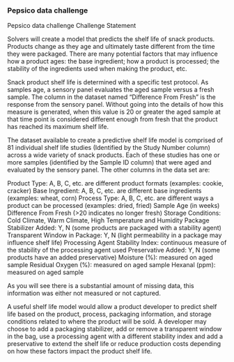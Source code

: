 ### Pepsico data challenge
 Pepsico data challenge
Challenge Statement

Solvers will create a model that predicts the shelf life of snack products. Products change as they age and ultimately taste different from the time they were packaged. There are many potential factors that may influence how a product ages: the base ingredient; how a product is processed; the stability of the ingredients used when making the product, etc.

Snack product shelf life is determined with a specific test protocol. As samples age, a sensory panel evaluates the aged sample versus a fresh sample. The column in the dataset named “Difference From Fresh” is the response from the sensory panel. Without going into the details of how this measure is generated, when this value is 20 or greater the aged sample at that time point is considered different enough from fresh that the product has reached its maximum shelf life.

The dataset available to create a predictive shelf life model is comprised of 81 individual shelf life studies (Identified by the Study Number column) across a wide variety of snack products. Each of these studies has one or more samples (identified by the Sample ID column) that were aged and evaluated by the sensory panel. The other columns in the data set are:

Product Type: A, B, C, etc. are different product formats (examples: cookie, cracker)
Base Ingredient: A, B, C, etc. are different base ingredients (examples: wheat, corn)
Process Type: A, B, C, etc. are different ways a product can be processed (examples: dried, fried)
Sample Age (in weeks)
Difference From Fresh (>20 indicates no longer fresh)
Storage Conditions: Cold Climate, Warm Climate, High Temperature and Humidity
Package Stabilizer Added: Y, N (some products are packaged with a stability agent)
Transparent Window in Package: Y, N (light permeability in a package may influence shelf life)
Processing Agent Stability Index: continuous measure of the stability of the processing agent used
Preservative Added: Y, N (some products have an added preservative)
Moisture (%): measured on aged sample
Residual Oxygen (%): measured on aged sample
Hexanal (ppm): measured on aged sample

As you will see there is a substantial amount of missing data, this information was either not measured or not captured.

A useful shelf life model would allow a product developer to predict shelf life based on the product, process, packaging information, and storage conditions related to where the product will be sold. A developer may choose to add a packaging stabilizer, add or remove a transparent window in the bag, use a processing agent with a different stability index and add a preservative to extend the shelf life or reduce production costs depending on how these factors impact the product shelf life.
